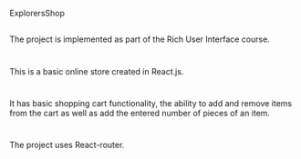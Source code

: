 ExplorersShop
##
The project is implemented as part of the Rich User Interface course. 
#
This is a basic online store created in React.js. 
#
It has basic shopping cart functionality, the ability to add and remove items from the cart as well as add the entered number of pieces of an item.
 #
The project uses React-router.
